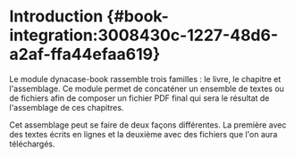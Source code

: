 # Introduction  {#book-integration:3008430c-1227-48d6-a2af-ffa44efaa619}

Le module dynacase-book rassemble trois familles : le livre, le chapitre et
l'assemblage. Ce module permet de concaténer un ensemble de textes ou de
fichiers afin de composer un fichier PDF final qui sera le résultat de
l'assemblage de ces chapitres.

Cet assemblage peut se faire de deux façons différentes. La première avec des
textes écrits en lignes et la deuxième avec des fichiers que l'on aura
téléchargés.
